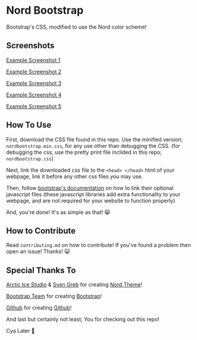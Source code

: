 # Nord Bootstrap
Bootstrap's CSS, modified to use the Nord color scheme!

## Screenshots
[Example Screenshot 1](./screenshots/screenshot1.png)

[Example Screenshot 2](./screenshots/screenshot2.png)

[Example Screenshot 3](./screenshots/screenshot3.png)

[Example Screenshot 4](./screenshots/screenshot4.png)

[Example Screenshot 5](./screenshots/screenshot5.png)

## How To Use
First, download the CSS file found in this repo. Use the minified version; `nordbootstrap.min.css`, for any use other than debugging the CSS. (for debugging the css, use the pretty print file inclided in this repo; `nordbootstrap.css`)

Next, link the downloaded css file to the `<head> </head>` html of your webpage, link it before any other css files you may use.

Then, follow [bootstrap's documentation](https://getbootstrap.com/docs/5.1/getting-started/javascript/) on how to link their optional javascript files (these javascript libraries add extra functionality to your webpage, and are not required for your website to function properly)

And, you're done! It's as simple as that! 😸

## How to Contribute
Read `contributing.md` on how to contribute! If you've found a problem then open an issue! Thanks! 😺

## Special Thanks To
[Arctic Ice Studio](https://github.com/arcticicestudio) & [Sven Greb](https://github.com/svengreb) for creating [Nord Theme](https://www.nordtheme.com/)!

[Bootstrap Team](https://getbootstrap.com/docs/5.1/about/team/) for creating [Bootstrap](https://getbootstrap.com/)!

[Github](https://github.com/github) for creating [Github](https://github.com/)!

And last but certainly not least; You for checking out this repo!

Cya Later 👋
